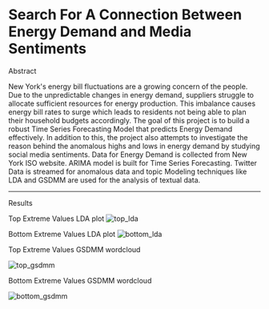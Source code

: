 # Search For A Connection Between Energy Demand and Media Sentiments

Abstract 


New York's energy bill fluctuations are a growing concern of the people. Due to the unpredictable changes in energy demand, suppliers struggle to allocate sufficient resources for energy production. This imbalance causes energy bill rates to surge which leads to residents not being able to plan their household budgets accordingly. The goal of this project is to build a robust Time Series Forecasting Model that predicts Energy Demand effectively. In addition to this, the project also attempts to investigate the reason behind the anomalous highs and lows in energy demand by studying social media sentiments. Data for Energy Demand is collected from New York ISO website. ARIMA model is built for Time Series Forecasting. Twitter Data is streamed for anomalous data and topic Modeling techniques like LDA and GSDMM are used for the analysis of textual data.

-------------------------------------------------------------------------------------------------------------------------------------------------------------------------

Results 

Top Extreme Values LDA plot
![top_lda](https://user-images.githubusercontent.com/25899745/166401625-5bdd724d-6152-476a-9aee-5005c89322af.PNG)

Bottom Extreme Values LDA plot
![bottom_lda](https://user-images.githubusercontent.com/25899745/166401653-d7537028-23a9-4a65-862f-a62ed7b51b6b.PNG)

Top Extreme Values GSDMM wordcloud

![top_gsdmm](https://user-images.githubusercontent.com/25899745/166401637-eacbabf5-508b-444e-95e4-567b6feaeec5.PNG)

Bottom Extreme Values GSDMM wordcloud

![bottom_gsdmm](https://user-images.githubusercontent.com/25899745/166401652-5d67eb62-e929-41cf-b3c7-dd7673bc8ea6.PNG)

